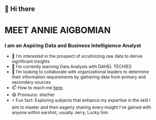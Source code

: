 ## 👋 Hi there
# MEET ANNIE AIGBOMIAN
### I am an Aspiring Data and Business Intelligience Analyst
- 👀 I’m interested in the prospect of scrutinizing raw data to derive significant insights
- 🌱 I’m currently learning Data Analysis with DAHEL TECHIES
- 💞️ I’m looking to collaborate with organizational leaders to determine their information requirements by gathering data from primary and secondary sources
- 📫 How to reach me [here](www.linkedin.com/in/annie-aigbomian-830239b3).
- 😄 Pronouns: she/her
- ⚡ Fun fact: Exploring subjects that enhance my expertise in the skill I aim to master and then eagerly sharing every insight I've gained with anyone within earshot, usually Jerry, Lucky him.

<!---
AnieJerry/AnieJerry is a ✨ special ✨ repository because its `README.md` (this file) appears on your GitHub profile.
You can click the Preview link to take a look at your changes.
--->
